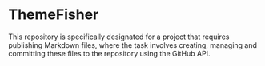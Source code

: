 # ThemeFisher
This repository is specifically designated for a project that requires publishing Markdown files, where the task involves creating, managing and committing these files to the repository using the GitHub API.
